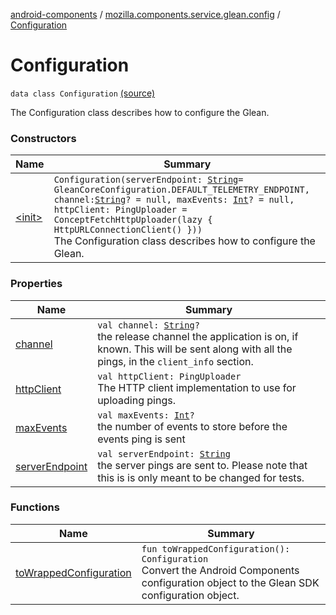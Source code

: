 [android-components](../../index.md) / [mozilla.components.service.glean.config](../index.md) / [Configuration](./index.md)

# Configuration

`data class Configuration` [(source)](https://github.com/mozilla-mobile/android-components/blob/master/components/service/glean/src/main/java/mozilla/components/service/glean/config/Configuration.kt#L22)

The Configuration class describes how to configure the Glean.

### Constructors

| Name | Summary |
|---|---|
| [&lt;init&gt;](-init-.md) | `Configuration(serverEndpoint: `[`String`](https://kotlinlang.org/api/latest/jvm/stdlib/kotlin/-string/index.html)` = GleanCoreConfiguration.DEFAULT_TELEMETRY_ENDPOINT, channel: `[`String`](https://kotlinlang.org/api/latest/jvm/stdlib/kotlin/-string/index.html)`? = null, maxEvents: `[`Int`](https://kotlinlang.org/api/latest/jvm/stdlib/kotlin/-int/index.html)`? = null, httpClient: PingUploader = ConceptFetchHttpUploader(lazy { HttpURLConnectionClient() }))`<br>The Configuration class describes how to configure the Glean. |

### Properties

| Name | Summary |
|---|---|
| [channel](channel.md) | `val channel: `[`String`](https://kotlinlang.org/api/latest/jvm/stdlib/kotlin/-string/index.html)`?`<br>the release channel the application is on, if known. This will be     sent along with all the pings, in the `client_info` section. |
| [httpClient](http-client.md) | `val httpClient: PingUploader`<br>The HTTP client implementation to use for uploading pings. |
| [maxEvents](max-events.md) | `val maxEvents: `[`Int`](https://kotlinlang.org/api/latest/jvm/stdlib/kotlin/-int/index.html)`?`<br>the number of events to store before the events ping is sent |
| [serverEndpoint](server-endpoint.md) | `val serverEndpoint: `[`String`](https://kotlinlang.org/api/latest/jvm/stdlib/kotlin/-string/index.html)<br>the server pings are sent to. Please note that this is     is only meant to be changed for tests. |

### Functions

| Name | Summary |
|---|---|
| [toWrappedConfiguration](to-wrapped-configuration.md) | `fun toWrappedConfiguration(): Configuration`<br>Convert the Android Components configuration object to the Glean SDK configuration object. |

